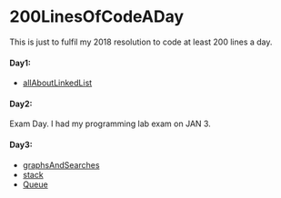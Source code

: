 # 200LinesOfCodeADay
This is just to fulfil my 2018 resolution to code at least 200 lines a day.

#### Day1:  
  * [allAboutLinkedList](https://github.com/proishan11/200LinesOfCodeADay/blob/master/allAboutlinkedlist_day1.c)

#### Day2:
Exam Day. I had my programming lab exam on JAN 3.

#### Day3:  

  * [graphsAndSearches](https://github.com/proishan11/200LinesOfCodeADay/blob/master/graphsAndSearches_day3.cpp)
  * [stack](https://github.com/proishan11/200LinesOfCodeADay/blob/master/stack_day3.cpp)
  * [Queue](https://github.com/proishan11/200LinesOfCodeADay/blob/master/queue_day3.cpp)
